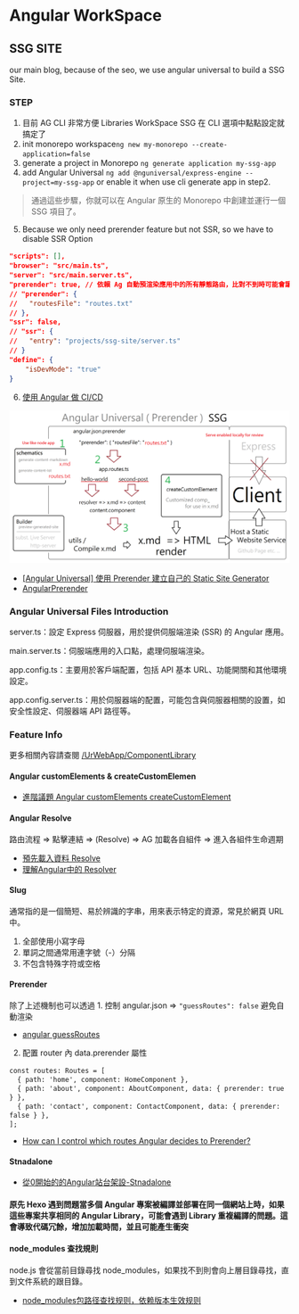 # Angular WorkSpace

## SSG SITE

our main blog, because of the seo, we use angular universal to build a SSG Site.

### STEP

1. 目前 AG CLI 非常方便 Libraries WorkSpace SSG 在 CLI 選項中點點設定就搞定了
2. init monorepo workspace`ng new my-monorepo --create-application=false`
3. generate a project in Monorepo `ng generate application my-ssg-app`
4. add Angular Universal `ng add @nguniversal/express-engine --project=my-ssg-app` or enable it when use cli generate app in step2.

> 通過這些步驟，你就可以在 Angular 原生的 Monorepo 中創建並運行一個 SSG 項目了。

5. Because we only need prerender feature but not SSR, so we have to disable SSR Option

```json
"scripts": [],
"browser": "src/main.ts",
"server": "src/main.server.ts",
"prerender": true, // 依賴 Ag 自動預渲染應用中的所有靜態路由，比對不到時可能會讓渲染卡住。
// "prerender": {
//   "routesFile": "routes.txt"
// },
"ssr": false,
// "ssr": {
//   "entry": "projects/ssg-site/server.ts"
// }
"define": {
    "isDevMode": "true"
}
```

6. [使用 Angular 做 CI/CD](https://ithelp.ithome.com.tw/articles/10281737?sc=rss.iron)




![參考項目原理圖 hwdc-24-angular-ssg](https://github.com/UrWebApp/Topage/blob/main/assets/ag-ssg-schematic.png)

* [[Angular Universal] 使用 Prerender 建立自己的 Static Site Generator](https://fullstackladder.dev/blog/2021/10/16/static-site-generator-using-angular-universal-prerender/)
* [AngularPrerender](https://github.com/UrWebApp/ComponentLibrary/tree/master/AngularPrerender)

### Angular Universal Files Introduction

server.ts：設定 Express 伺服器，用於提供伺服端渲染 (SSR) 的 Angular 應用。

main.server.ts：伺服端應用的入口點，處理伺服端渲染。

app.config.ts：主要用於客戶端配置，包括 API 基本 URL、功能開關和其他環境設定。

app.config.server.ts：用於伺服器端的配置，可能包含與伺服器相關的設置，如安全性設定、伺服器端 API 路徑等。

### Feature Info

更多相關內容請查閱 [/UrWebApp/ComponentLibrary](https://github.com/UrWebApp/ComponentLibrary)

#### Angular customElements & createCustomElemen

* [進階議題 Angular customElements createCustomElement](https://fullstackladder.dev/blog/2018/05/08/angular-advanced-angular-elements-intro/)

#### Angular Resolve

路由流程 => 點擊連結 => (Resolve) => AG 加載各自組件 => 進入各組件生命週期

* [預先載入資料 Resolve](https://blog.talllkai.com/Angular/2022/10/28/Resolve#google_vignette)
* [理解Angular中的 Resolver](https://www.huangyuexiang.com/2019/04/27/%E7%90%86%E8%A7%A3Angular%E4%B8%AD%E7%9A%84Resolver/)

#### Slug

通常指的是一個簡短、易於辨識的字串，用來表示特定的資源，常見於網頁 URL 中。

1. 全部使用小寫字母
2. 單詞之間通常用連字號（-）分隔
3. 不包含特殊字符或空格

#### Prerender

除了上述機制也可以透過 1. 控制 angular.json => `"guessRoutes": false` 避免自動渲染

* [angular guessRoutes](https://github.com/angular/universal/blob/3e0efbeb2ad490caead49d53809af97ace6e03a7/modules/builders/src/prerender/schema.json#L30:L34)

2. 配置 router 內 data.prerender 屬性

```
const routes: Routes = [
  { path: 'home', component: HomeComponent },
  { path: 'about', component: AboutComponent, data: { prerender: true } },
  { path: 'contact', component: ContactComponent, data: { prerender: false } },
];
```

* [How can I control which routes Angular decides to Prerender?](https://stackoverflow.com/questions/64299597/how-can-i-control-which-routes-angular-decides-to-prerender)

#### Stnadalone

* [從0開始的的Angular站台架設-Stnadalone](https://ithelp.ithome.com.tw/users/20162031/ironman/6181)

#### 原先 Hexo 遇到問題當多個 Angular 專案被編譯並部署在同一個網站上時，如果這些專案共享相同的 Angular Library，可能會遇到 Library 重複編譯的問題。這會導致代碼冗餘，增加加載時間，並且可能產生衝突

#### node_modules 查找規則

node.js 會從當前目錄尋找 node_modules，如果找不到則會向上層目錄尋找，直到文件系統的跟目錄。

* [node_modules包路径查找规则，依赖版本生效规则](https://blog.csdn.net/qq_43682422/article/details/126537788)


